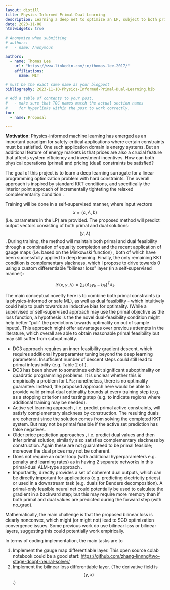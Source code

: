 ```yaml
---
layout: distill
title: Physics-Informed Primal-Dual Learning
description: Learning a deep net to optimize an LP, subject to both primal and dual hard constraints. Exploration of a novel proposed KKT-based training scheme.
date: 2023-11-08
htmlwidgets: true

# Anonymize when submitting
# authors:
#   - name: Anonymous

authors:
  - name: Thomas Lee
    url: "https://www.linkedin.com/in/thomas-lee-2017/"
    affiliations:
      name: MIT

# must be the exact same name as your blogpost
bibliography: 2023-11-10-Physics-Informed-Primal-Dual-Learning.bib  

# Add a table of contents to your post.
#   - make sure that TOC names match the actual section names
#     for hyperlinks within the post to work correctly.
toc:
  - name: Proposal

---
```


<b>Motivation</b>: Physics-informed machine learning has emerged as an important paradigm for safety-critical applications where certain constraints must be satisfied. One such application domain is energy systems. But an additional feature of energy markets is that prices are also a crucial feature that affects system efficiency and investment incentives. How can both physical operations (primal) and pricing (dual) constraints be satisfied?

The goal of this project is to learn a deep learning surrogate for a linear programming optimization problem with hard constraints. The overall approach is inspired by standard KKT conditions, and specifically the interior point approach of incrementally tighteting the relaxed complementarity condition <d-cite key="gondzio2012interior"></d-cite>.

Training will be done in a self-supervised manner, where input vectors $$x = (c,A,b)$$ (i.e. parameters in the LP) are provided. The proposed method will predict output vectors consisting of both primal and dual solutions: $$(y,\lambda)$$. During training, the method will maintain both primal and dual feasibility through a combination of equality completion <d-cite key="donti2021dc3"></d-cite> and the recent application of gauge maps (i.e. based on the Minkowski function) <d-cite key="zhang2023efficient"></d-cite>, both of which have been successfully applied to deep learning. Finally, the only remaining KKT condition is complementary slackness, which I propose to drive towards 0 using a custom differentiable "bilinear loss" layer (in a self-supervised manner):

$$\mathcal{L}(x,y,\lambda) = \sum_k (A_k y_k - b_k)^T \lambda_k$$

The main conceptual novelty here is to combine both primal constraints (a la physics-informed or safe ML), as well as dual feasibility - which intuitively could help to push towards an inductive bias for optimality. (While a supervised or self-supervised approach may use the primal objective as the loss function, a hypothesis is the the novel dual-feasibility condition might help better "pull" the predictions towards optimality on out of sample inputs). This approach might offer advantages over previous attempts in the literature, which overall are able to obtain reasonable primal feasibility but may still suffer from suboptimality.
- DC3 <d-cite key="donti2021dc3"></d-cite> approach requires an inner feasibility gradient descent, which requires additional hyperparamter tuning beyond the deep learning parameters. Insufficient number of descent steps could still lead to primal infeasibility (e.g. Table 2 of <d-cite key="li2023learning"></d-cite>).
- DC3 has been shown to sometimes exhibit significant suboptimality on quadratic programming problems. It is unclear whether this is empirically a problem for LPs; nonetheless, there is no optimality guarantee. Instead, the proposed approach here would be able to provide valid primal-dual optimality bounds at every training step (e.g. as a stopping criterion) and testing step (e.g. to indicate regions where additional training may be needed).  
- Active set learning approach <d-cite key="pagnier2022machine"></d-cite>, i.e. predict primal active constraints, will satisfy complementary slackness by construction. The resulting duals are coherent since the solution comes from solving the completed KKT system. But may not be primal feasible if the active set prediction has false negatives.
- Older price prediction approaches <d-cite key="liu2021graph"></d-cite>, i.e. predict dual values and then infer primal solution, similarly also satisfies complementary slackness by construction. Again these are not guaranteed to be primal feasible; moreover the dual prices may not be coherent.
- Does not require an outer loop (with additional hyperparameters e.g. penalty and learning rates) as in having 2 separate networks in this primal-dual ALM-type approach <d-cite key="park2023self"></d-cite>. 
- Importantly, directly provides a set of coherent dual outputs, which can be directly important for applications (e.g. predicting electricity prices) or used in a downstream task (e.g. duals for Benders decomposition). A primal-only feasible neural net could potentially be used to calculate the gradient in a backward step; but this may require more memory than if both primal and dual values are predicted during the forward step (with no_grad).


Mathematically, the main challenge is that the proposed bilinear loss is clearly nonconvex, which might (or might not) lead to SGD optimization convergence issues. Some previous work do use bilinear loss or bilinear layers<d-cite key="shazeer2020glu"></d-cite><d-cite key="resheff2017controlling"></d-cite>, suggesting this could potentially work empirically.

In terms of coding implementation, the main tasks are to
1. Implement the gauge map differentiable layer. This open source colab notebook could be a good start: https://github.com/zhang-linnng/two-stage-dcopf-neural-solver/
2. Implement the bilinear loss differentiable layer. (The derivative field is $$(y,x)$$.)